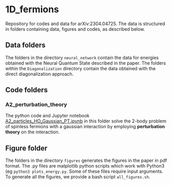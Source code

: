 # 1D_fermions
Repository for codes and data for arXiv:2304.04725. The data is structured in folders containing data, figures and codes, as described below.

## Data folders
The folders in the directory ``neural_network`` contain the data for energies obtained with the Neural Quantum State described in the paper. 
The folders within the ``Diagonalization`` directory contain the data obtained with the direct diagonalization approach.

## Code folders
### A2_perturbation_theory

The python code and Jupyter notebook [A2_particles_HO_Gaussian_PT.ipynb](./A2_perturbation_theory/A2_particles_HO_Gaussian_PT.ipynb)
 in this folder solve the 2-body problem of spinless fermions with a gaussian interaction by employing **perturbation theory** on the interaction.



## Figure folder
The folders in the directory ``figures`` generates the figures in the paper in pdf format. The .py files are matplotlib python scripts which work with Python3 (eg ``python3 plots_energy.py``. Some of these files require input arguments. To generate all the figures, we provide a bash script ``all_figures.sh``.



